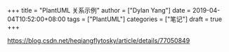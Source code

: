 +++title = "PlantUML 关系示例"author = ["Dylan Yang"]date = 2019-04-04T10:52:00+08:00tags = ["PlantUML"]categories = ["笔记"]draft = true+++<https://blog.csdn.net/heqiangflytosky/article/details/77050849>